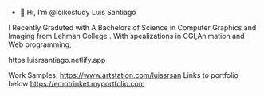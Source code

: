 - 👋 Hi, I’m @loikostudy Luis Santiago

 
I Recently Graduted with A Bachelors of Science in Computer Graphics and Imaging 
from Lehman College . With spealizations in CGI,Animation and Web programming,

https:luisrsantiago.netlify.app

Work Samples:
https://www.artstation.com/luissrsan
Links to portfolio below 
https://emotrinket.myportfolio.com
